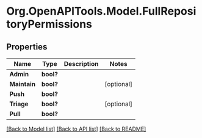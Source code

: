 # Org.OpenAPITools.Model.FullRepositoryPermissions

## Properties

Name | Type | Description | Notes
------------ | ------------- | ------------- | -------------
**Admin** | **bool?** |  | 
**Maintain** | **bool?** |  | [optional] 
**Push** | **bool?** |  | 
**Triage** | **bool?** |  | [optional] 
**Pull** | **bool?** |  | 

[[Back to Model list]](../README.md#documentation-for-models) [[Back to API list]](../README.md#documentation-for-api-endpoints) [[Back to README]](../README.md)


